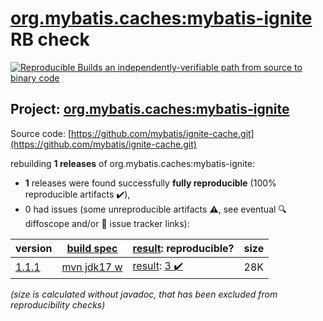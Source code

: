 [org.mybatis.caches:mybatis-ignite](https://central.sonatype.com/artifact/org.mybatis.caches/mybatis-ignite/versions) RB check
=======

[![Reproducible Builds](https://reproducible-builds.org/images/logos/rb.svg) an independently-verifiable path from source to binary code](https://reproducible-builds.org/)

## Project: [org.mybatis.caches:mybatis-ignite](https://central.sonatype.com/artifact/org.mybatis.caches/mybatis-ignite/versions)

Source code: [https://github.com/mybatis/ignite-cache.git](https://github.com/mybatis/ignite-cache.git)

rebuilding **1 releases** of org.mybatis.caches:mybatis-ignite:
- **1** releases were found successfully **fully reproducible** (100% reproducible artifacts :heavy_check_mark:),
- 0 had issues (some unreproducible artifacts :warning:, see eventual :mag: diffoscope and/or :memo: issue tracker links):

| version | [build spec](/BUILDSPEC.md) | [result](https://reproducible-builds.org/docs/jvm/): reproducible? | size |
| -- | --------- | ------ | -- |
| [1.1.1](https://central.sonatype.com/artifact/org.mybatis.caches/mybatis-ignite/1.1.1/pom) | [mvn jdk17 w](mybatis-ignite-1.1.1.buildspec) | [result](mybatis-ignite-1.1.1.buildinfo): [3 :heavy_check_mark: ](mybatis-ignite-1.1.1.buildcompare) | 28K |

<i>(size is calculated without javadoc, that has been excluded from reproducibility checks)</i>
